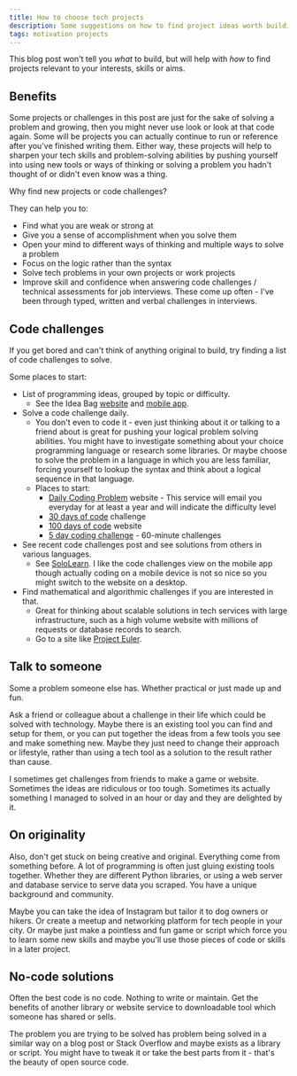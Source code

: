 ```yaml
---
title: How to choose tech projects
description: Some suggestions on how to find project ideas worth building
tags: motivation projects
---
```


This blog post won't tell you _what_ to build, but will help with _how_ to find projects relevant to your interests, skills or aims.

## Benefits

Some projects or challenges in this post are just for the sake of solving a problem and growing, then you might never use look or look at that code again. Some will be projects you can actually continue to run or reference after you've finished writing them. Either way, these projects will help to sharpen your tech skills and problem-solving abilities by pushing yourself into using new tools or ways of thinking or solving a problem you hadn't thought of or didn't even know was a thing.

Why find new projects or code challenges?

They can help you to:
- Find what you are weak or strong at
- Give you a sense of accomplishment when you solve them
- Open your mind to different ways of thinking and multiple ways to solve a problem
- Focus on the logic rather than the syntax
- Solve tech problems in your own projects or work projects
- Improve skill and confidence when answering code challenges / technical assessments for job interviews. These come up often - I've been through typed, written and verbal challenges in interviews.

## Code challenges

If you get bored and can't think of anything original to build, try finding a list of code challenges to solve.

Some places to start:

- List of programming ideas, grouped by topic or difficulty.
    - See the Idea Bag [website](https://ideabag2.netlify.com/) and [mobile app](https://play.google.com/store/apps/details?id=com.alansa.ideabag2&hl=en).
- Solve a code challenge daily.
    - You don't even to code it - even just thinking about it or talking to a friend about is great for pushing your logical problem solving abilities. You might have to investigate something about your choice programming language or research some libraries. Or maybe choose to solve the problem in a language in which you are less familiar, forcing yourself to lookup the syntax and think about a logical sequence in that language.
    - Places to start:
        - [Daily Coding Problem](https://www.dailycodingproblem.com/) website - This service will email you everyday for at least a year and will indicate the difficulty level
        - [30 days of code](https://www.hackerrank.com/domains/tutorials/30-days-of-code) challenge
        - [100 days of code](https://www.100daysofcode.com/) website
        - [5 day coding challenge](https://codeinstitute.net/5-day-coding-challenge/) - 60-minute challenges
- See recent code challenges post and see solutions from others in various languages.
    - See [SoloLearn](https://www.sololearn.com/). I like the code challenges view on the mobile app though actually coding on a mobile device is not so nice so you might switch to the website on a desktop.
- Find mathematical and algorithmic challenges if you are interested in that.
    - Great for thinking about scalable solutions in tech services with large infrastructure, such as a high volume website with millions of requests or database records to search.
    - Go to a site like [Project Euler](https://projecteuler.net/).

## Talk to someone

Some a problem someone else has. Whether practical or just made up and fun.

Ask a friend or colleague about a challenge in their life which could be solved with technology. Maybe there is an existing tool you can find and setup for them, or you can put together the ideas from a few tools you see and make something new. Maybe they just need to change their approach or lifestyle, rather than using a tech tool as a solution to the result rather than cause.

I sometimes get challenges from friends to make a game or website. Sometimes the ideas are ridiculous or too tough. Sometimes its actually something I managed to solved in an hour or day and they are delighted by it.

## On originality

Also, don't get stuck on being creative and original. Everything come from something before. A lot of programming is often just gluing existing tools together. Whether they are different Python libraries, or using a web server and database service to serve data you scraped. You have a unique background and community.

Maybe you can take the idea of Instagram but tailor it to dog owners or hikers. Or create a meetup and networking platform for tech people in your city. Or maybe just make a pointless and fun game or script which force you to learn some new skills and maybe you'll use those pieces of code or skills in a later project.

## No-code solutions

Often the best code is no code. Nothing to write or maintain. Get the benefits of another library or website service to downloadable tool which someone has shared or sells.

The problem you are trying to be solved has problem being solved in a similar way on a blog post or Stack Overflow and maybe exists as a library or script. You might have to tweak it or take the best parts from it - that's the beauty of open source code.
